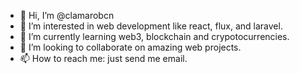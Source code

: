 - 👋 Hi, I’m @clamarobcn
- 👀 I’m interested in web development like react, flux, and laravel.
- 🌱 I’m currently learning web3, blockchain and crypotocurrencies.
- 💞️ I’m looking to collaborate on amazing web projects. 
- 📫 How to reach me: just send me email.

<!---
clamarobcn/clamarobcn is a ✨ special ✨ repository because its `README.md` (this file) appears on your GitHub profile.
You can click the Preview link to take a look at your changes.
--->
